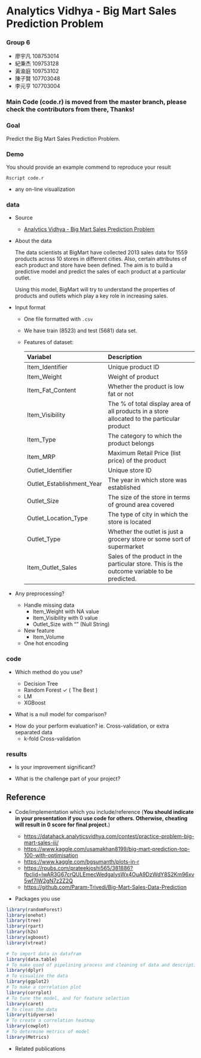 # Analytics Vidhya - Big Mart Sales Prediction Problem

### Group 6
* 廖宇凡 108753014 
* 紀秉杰 109753128 
* 黃渝庭 109753102 
* 陳子賢 107703048 
* 李元亨 107703004 

### Main Code (code.r) is moved from the master branch, please check the contributors from there, Thanks! 

### Goal
Predict the Big Mart Sales Prediction Problem.
### Demo 
You should provide an example commend to reproduce your result
``` text
Rscript code.r
```
* any on-line visualization

### data

* Source
  * [Analytics Vidhya - Big Mart Sales Prediction Problem](https://datahack.analyticsvidhya.com/contest/practice-problem-big-mart-sales-iii/)
* About the data

    The data scientists at BigMart have collected 2013 sales data for 1559 products across 10 stores in different cities. Also, certain attributes of each product and store have been defined. The aim is to build a predictive model and predict the sales of each product at a particular outlet.

    Using this model, BigMart will try to understand the properties of products and outlets which play a key role in increasing sales.
* Input format
  * One file formatted with `.csv`
  * We have train (8523) and test (5681) data set.
  * Features of dataset:

    | Variabel | Description | 
    | :--- | :--- |
    | Item_Identifier | Unique product ID|
    | Item_Weight | Weight of product |
    | Item_Fat_Content | Whether the product is low fat or not |
    | Item_Visibility | The % of total display area of all products in a store allocated to the particular product |
    | Item_Type| The category to which the product belongs	|
    | Item_MRP	| Maximum Retail Price (list price) of the product|
    | Outlet_Identifier	| Unique store ID|
    | Outlet_Establishment_Year	| The year in which store was established|
    | Outlet_Size	| The size of the store in terms of ground area covered|
    | Outlet_Location_Type | The type of city in which the store is located|
    | Outlet_Type	| Whether the outlet is just a grocery store or some sort of supermarket|
    | Item_Outlet_Sales	| Sales of the product in the particular store. This is the outcome variable to be predicted. |


* Any preprocessing?
  * Handle missing data
    * Item_Weight with NA value
    * Item_Visibility with 0 value
    * Outlet_Size with “” (Null String)
  * New feature
    * Item_Volume
  * One hot encoding
  
### code

* Which method do you use?
  * Decision Tree
  * Random Forest ✓ ( The Best )
  * LM
  * XGBoost

* What is a null model for comparison?
<!--- TODO -->
* How do your perform evaluation? ie. Cross-validation, or extra separated data
  * k-fold Cross-validation

### results

* Is your improvement significant?
<!--- TODO -->
* What is the challenge part of your project?
<!--- TODO -->

## Reference
* Code/implementation which you include/reference (__You should indicate in your presentation if you use code for others. Otherwise, cheating will result in 0 score for final project.__)
    * https://datahack.analyticsvidhya.com/contest/practice-problem-big-mart-sales-iii/
    * https://www.kaggle.com/usamakhan8199/big-mart-prediction-top-100-with-optimisation 
    * https://www.kaggle.com/bgsumanth/plots-in-r
    * https://rpubs.com/prateekjoshi565/381886?fbclid=IwAR3G67crQULEmecWedgaIysWx4OuA9DzWdY8S2Km96xv5wf7IW2gN7z2Z2Q
    * https://github.com/Param-Trivedi/Big-Mart-Sales-Data-Prediction

* Packages you use
```R
library(randomForest)
library(onehot)
library(tree)
library(rpart)
library(h2o)
library(xgboost)
library(vtreat)

# To import data in datafram
library(data.table)
# To make used of pipelining process and cleaning of data and descriptive analysis of data
library(dplyr)
# To visualize the data
library(ggplot2)
# To make a correlation plot
library(corrplot)
# To tune the model, and for feature selection
library(caret)
# To clean the data
library(tidyverse)
# To create a correlation heatmap
library(cowplot)
# To determine metrics of model
library(Metrics)
```
* Related publications
 

